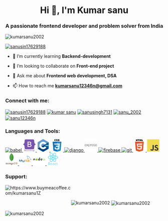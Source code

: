 <h1 align="center">Hi 👋, I'm Kumar sanu</h1>
<h3 align="center">A passionate frontend developer and problem solver from India</h3>

<p align="left"> <img src="https://komarev.com/ghpvc/?username=kumarsanu2002&label=Profile%20views&color=0e75b6&style=flat" alt="kumarsanu2002" /> </p>

<p align="left"> <a href="https://twitter.com/sanusin17629188" target="blank"><img src="https://img.shields.io/twitter/follow/sanusin17629188?logo=twitter&style=for-the-badge" alt="sanusin17629188" /></a> </p>

- 🌱 I’m currently learning **Backend-development**

- 👯 I’m looking to collaborate on **Front-end project**

- 💬 Ask me about **Frontend web development, DSA**

- 📫 How to reach me **kumarsanu12346n@gmail.com**

<h3 align="left">Connect with me:</h3>
<p align="left">
<a href="https://twitter.com/sanusin17629188" target="blank"><img align="center" src="https://raw.githubusercontent.com/rahuldkjain/github-profile-readme-generator/master/src/images/icons/Social/twitter.svg" alt="sanusin17629188" height="30" width="40" /></a>
<a href="https://linkedin.com/in/kumar sanu" target="blank"><img align="center" src="https://raw.githubusercontent.com/rahuldkjain/github-profile-readme-generator/master/src/images/icons/Social/linked-in-alt.svg" alt="kumar sanu" height="30" width="40" /></a>
<a href="https://instagram.com/sanusingh7131" target="blank"><img align="center" src="https://raw.githubusercontent.com/rahuldkjain/github-profile-readme-generator/master/src/images/icons/Social/instagram.svg" alt="sanusingh7131" height="30" width="40" /></a>
<a href="https://www.codechef.com/users/sanu_2002" target="blank"><img align="center" src="https://cdn.jsdelivr.net/npm/simple-icons@3.1.0/icons/codechef.svg" alt="sanu_2002" height="30" width="40" /></a>
<a href="https://www.leetcode.com/sanu12346n" target="blank"><img align="center" src="https://raw.githubusercontent.com/rahuldkjain/github-profile-readme-generator/master/src/images/icons/Social/leet-code.svg" alt="sanu12346n" height="30" width="40" /></a>
</p>

<h3 align="left">Languages and Tools:</h3>
<p align="left"> <a href="https://babeljs.io/" target="_blank" rel="noreferrer"> <img src="https://www.vectorlogo.zone/logos/babeljs/babeljs-icon.svg" alt="babel" width="40" height="40"/> </a> <a href="https://getbootstrap.com" target="_blank" rel="noreferrer"> <img src="https://raw.githubusercontent.com/devicons/devicon/master/icons/bootstrap/bootstrap-plain-wordmark.svg" alt="bootstrap" width="40" height="40"/> </a> <a href="https://www.w3schools.com/cpp/" target="_blank" rel="noreferrer"> <img src="https://raw.githubusercontent.com/devicons/devicon/master/icons/cplusplus/cplusplus-original.svg" alt="cplusplus" width="40" height="40"/> </a> <a href="https://www.w3schools.com/css/" target="_blank" rel="noreferrer"> <img src="https://raw.githubusercontent.com/devicons/devicon/master/icons/css3/css3-original-wordmark.svg" alt="css3" width="40" height="40"/> </a> <a href="https://www.djangoproject.com/" target="_blank" rel="noreferrer"> <img src="https://cdn.worldvectorlogo.com/logos/django.svg" alt="django" width="40" height="40"/> </a> <a href="https://expressjs.com" target="_blank" rel="noreferrer"> <img src="https://raw.githubusercontent.com/devicons/devicon/master/icons/express/express-original-wordmark.svg" alt="express" width="40" height="40"/> </a> <a href="https://firebase.google.com/" target="_blank" rel="noreferrer"> <img src="https://www.vectorlogo.zone/logos/firebase/firebase-icon.svg" alt="firebase" width="40" height="40"/> </a> <a href="https://git-scm.com/" target="_blank" rel="noreferrer"> <img src="https://www.vectorlogo.zone/logos/git-scm/git-scm-icon.svg" alt="git" width="40" height="40"/> </a> <a href="https://www.w3.org/html/" target="_blank" rel="noreferrer"> <img src="https://raw.githubusercontent.com/devicons/devicon/master/icons/html5/html5-original-wordmark.svg" alt="html5" width="40" height="40"/> </a> <a href="https://developer.mozilla.org/en-US/docs/Web/JavaScript" target="_blank" rel="noreferrer"> <img src="https://raw.githubusercontent.com/devicons/devicon/master/icons/javascript/javascript-original.svg" alt="javascript" width="40" height="40"/> </a> <a href="https://www.mongodb.com/" target="_blank" rel="noreferrer"> <img src="https://raw.githubusercontent.com/devicons/devicon/master/icons/mongodb/mongodb-original-wordmark.svg" alt="mongodb" width="40" height="40"/> </a> <a href="https://www.mysql.com/" target="_blank" rel="noreferrer"> <img src="https://raw.githubusercontent.com/devicons/devicon/master/icons/mysql/mysql-original-wordmark.svg" alt="mysql" width="40" height="40"/> </a> <a href="https://nodejs.org" target="_blank" rel="noreferrer"> <img src="https://raw.githubusercontent.com/devicons/devicon/master/icons/nodejs/nodejs-original-wordmark.svg" alt="nodejs" width="40" height="40"/> </a> <a href="https://reactjs.org/" target="_blank" rel="noreferrer"> <img src="https://raw.githubusercontent.com/devicons/devicon/master/icons/react/react-original-wordmark.svg" alt="react" width="40" height="40"/> </a> </p>

<h3 align="left">Support:</h3>
<p><a href="https://www.buymeacoffee.com/https://www.buymeacoffee.com/kumarsanu1Z"> <img align="left" src="https://cdn.buymeacoffee.com/buttons/v2/default-yellow.png" height="50" width="210" alt="https://www.buymeacoffee.com/kumarsanu1Z" /></a></p><br><br>

<p><img align="left" src="https://github-readme-stats.vercel.app/api/top-langs?username=kumarsanu2002&show_icons=true&locale=en&layout=compact" alt="kumarsanu2002" /></p>

<p>&nbsp;<img align="center" src="https://github-readme-stats.vercel.app/api?username=kumarsanu2002&show_icons=true&locale=en" alt="kumarsanu2002" /></p>

<p><img align="center" src="https://github-readme-streak-stats.herokuapp.com/?user=kumarsanu2002&" alt="kumarsanu2002" /></p>
